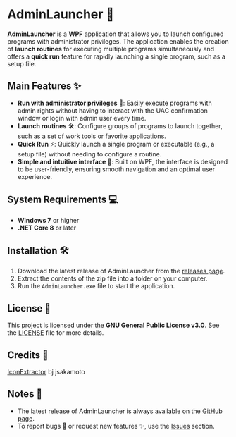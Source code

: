 # AdminLauncher 🚀

**AdminLauncher** is a **WPF** application that allows you to launch configured programs with administrator privileges. The application enables the creation of **launch routines** for executing multiple programs simultaneously and offers a **quick run** feature for rapidly launching a single program, such as a setup file.

## Main Features ✨

- **Run with administrator privileges** 🔑: Easily execute programs with admin rights without having to interact with the UAC confirmation window or login with admin user every time.
- **Launch routines** 🛠️: Configure groups of programs to launch together, such as a set of work tools or favorite applications.
- **Quick Run** ⚡: Quickly launch a single program or executable (e.g., a setup file) without needing to configure a routine.
- **Simple and intuitive interface** 🎨: Built on WPF, the interface is designed to be user-friendly, ensuring smooth navigation and an optimal user experience.

## System Requirements 💻

- **Windows 7** or higher
- **.NET Core 8** or later

## Installation 🛠️

1. Download the latest release of AdminLauncher from the [releases page](https://github.com/kdesantis/AdminLauncher/releases).
2. Extract the contents of the zip file into a folder on your computer.
3. Run the `AdminLauncher.exe` file to start the application.

## License 📜

This project is licensed under the **GNU General Public License v3.0**. See the [LICENSE](LICENSE) file for more details.

## Credits 🙏

[IconExtractor](https://github.com/jsakamoto/iconextractor) bj jsakamoto

## Notes 📝

- The latest release of AdminLauncher is always available on the [GitHub page](https://github.com/kdesantis/AdminLauncher/releases).
- To report bugs 🐞 or request new features ✨, use the [Issues](https://github.com/kdesantis/AdminLauncher/issues) section.
